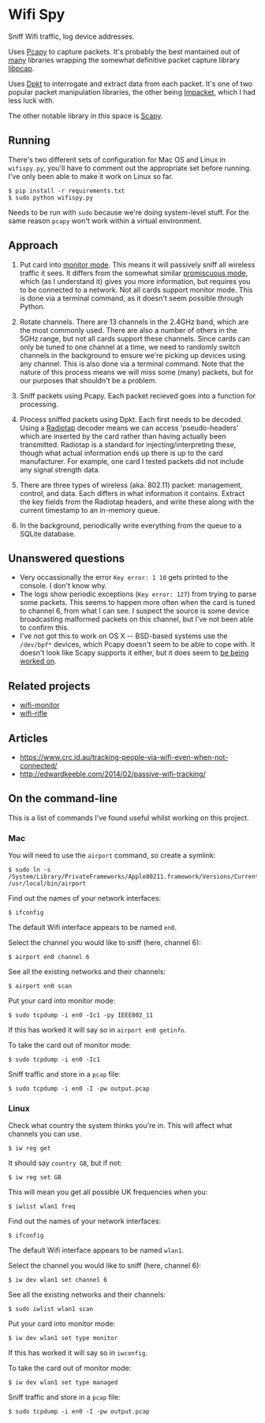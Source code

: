 Wifi Spy
========

Sniff Wifi traffic, log device addresses.

Uses [Pcapy](https://github.com/CoreSecurity/pcapy) to capture packets. It's probably the best mantained out of [many](https://pypi.python.org/pypi?%3Aaction=search&term=pcap) libraries wrapping the somewhat definitive packet capture library [libpcap](https://github.com/the-tcpdump-group/libpcap).

Uses [Dpkt](https://github.com/kbandla/dpkt) to interrogate and extract data from each packet. It's one of two popular packet manipulation libraries, the other being [Impacket](https://github.com/CoreSecurity/impacket), which I had less luck with.

The other notable library in this space is [Scapy](https://github.com/secdev/scapy/).


Running
-------

There's two different sets of configuration for Mac OS and Linux in `wifispy.py`, you'll have to comment out the appropriate set before running. I've only been able to make it work on Linux so far.

    $ pip install -r requirements.txt
    $ sudo python wifispy.py

Needs to be run with `sudo` because we're doing system-level stuff. For the same reason `pcapy` won't work within a virtual environment.


Approach
--------

1. Put card into [monitor mode](https://en.wikipedia.org/wiki/Monitor_mode). This means it will passively sniff all wireless traffic it sees. It differs from the somewhat similar [promiscuous mode](https://en.wikipedia.org/wiki/Promiscuous_mode), which (as I understand it) gives you more information, but requires you to be connected to a network. Not all cards support monitor mode. This is done via a terminal command, as it doesn't seem possible through Python.

2. Rotate channels. There are 13 channels in the 2.4GHz band, which are the most commonly used. There are also a number of others in the 5GHz range, but not all cards support these channels. Since cards can only be tuned to one channel at a time, we need to randomly switch channels in the background to ensure we're picking up devices using any channel. This is also done via a terminal command. Note that the nature of this process means we will miss some (many) packets, but for our purposes that shouldn't be a problem.

3. Sniff packets using Pcapy. Each packet recieved goes into a function for processing.

4. Process sniffed packets using Dpkt. Each first needs to be decoded. Using a [Radiotap](http://www.radiotap.org/defined-fields) decoder means we can access 'pseudo-headers' which are inserted by the card rather than having actually been transmitted. Radiotap is a standard for injecting/interpreting these, though what actual information ends up there is up to the card manufacturer. For example, one card I tested packets did not include any signal strength data.

5. There are three types of wireless (aka. 802.11) packet: management, control, and data. Each differs in what information it contains. Extract the key fields from the Radiotap headers, and write these along with the current timestamp to an in-memory queue.

6. In the background, periodically write everything from the queue to a SQLite database.


Unanswered questions
--------------------

* Very occassionally the error `Key error: 1 10` gets printed to the console. I don't know why.
* The logs show periodic exceptions (`Key error: 127`) from trying to parse some packets. This seems to happen more often when the card is tuned to channel 6, from what I can see. I suspect the source is some device broadcasting malformed packets on this channel, but I've not been able to confirm this.
* I've not got this to work on OS X -- BSD-based systems use the `/dev/bpf*` devices, which Pcapy doesn't seem to be able to cope with. It doesn't look like Scapy supports it either, but it does seem to [be being worked on](https://github.com/secdev/scapy/issues/104).


Related projects
----------------

* [wifi-monitor](https://github.com/dave5623/wifi_monitor)
* [wifi-rifle](https://github.com/sensepost/WiFi-Rifle)


Articles
--------

* https://www.crc.id.au/tracking-people-via-wifi-even-when-not-connected/
* http://edwardkeeble.com/2014/02/passive-wifi-tracking/


On the command-line
-------------------

This is a list of commands I've found useful whilst working on this project.

### Mac

You will need to use the `airport` command, so create a symlink:

    $ sudo ln -s /System/Library/PrivateFrameworks/Apple80211.framework/Versions/Current/Resources/airport /usr/local/bin/airport

Find out the names of your network interfaces:

    $ ifconfig

The default Wifi interface appears to be named `en0`.

Select the channel you would like to sniff (here, channel 6):

    $ airport en0 channel 6

See all the existing networks and their channels:

    $ airport en0 scan

Put your card into monitor mode:

    $ sudo tcpdump -i en0 -Ic1 -py IEEE802_11

If this has worked it will say so in `airport en0 getinfo`.

To take the card out of monitor mode:

    $ sudo tcpdump -i en0 -Ic1

Sniff traffic and store in a `pcap` file:

    $ sudo tcpdump -i en0 -I -pw output.pcap

### Linux

Check what country the system thinks you're in. This will affect what channels you can use.

    $ iw reg get

It should say `country GB`, but if not:

    $ iw reg set GB

This will mean you get all possible UK frequencies when you:

    $ iwlist wlan1 freq

Find out the names of your network interfaces:

    $ ifconfig

The default Wifi interface appears to be named `wlan1`.

Select the channel you would like to sniff (here, channel 6):

    $ iw dev wlan1 set channel 6

See all the existing networks and their channels:

    $ sudo iwlist wlan1 scan

Put your card into monitor mode:

    $ iw dev wlan1 set type monitor

If this has worked it will say so in `iwconfig`.

To take the card out of monitor mode:

    $ iw dev wlan1 set type managed

Sniff traffic and store in a `pcap` file:

    $ sudo tcpdump -i en0 -I -pw output.pcap

